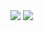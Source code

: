<img src="https://readme-typing-svg.herokuapp.com?font=Fira+Code&weight=600&duration=5200&pause=10000&color=C50000&width=600&height=40&lines=On+a+Journey+to+Becoming+a+Full-Stack+Developer!"/>
<img src="https://github-readme-stats.vercel.app/api?username=Spyei&show_icons=true&theme=tokyonight&hide_border=true&locale=en"/>
